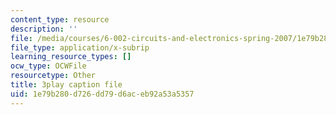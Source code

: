 ```yaml
---
content_type: resource
description: ''
file: /media/courses/6-002-circuits-and-electronics-spring-2007/1e79b280d726dd79d6aceb92a53a5357_R4KxlqsuZ0A.srt
file_type: application/x-subrip
learning_resource_types: []
ocw_type: OCWFile
resourcetype: Other
title: 3play caption file
uid: 1e79b280-d726-dd79-d6ac-eb92a53a5357
---
```

